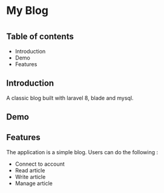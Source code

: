 <h1>My Blog<h1>
<h2>Table of contents</h2>
    <ul>
        <li>Introduction</li>
        <li>Demo</li>
        <li>Features</li>
    </ul>

<h2>Introduction</h2>

A classic blog built with laravel 8, blade and mysql.

<h2>Demo</h2>


    
<h2>Features</h2>
The application is a simple blog.
Users can do the following :
<ul>
    <li>Connect to account</li>
    <li>Read article</li>
    <li>Write article</li>
    <li>Manage article</li>
    
</ul>
